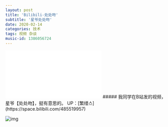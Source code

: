 ```yaml
---
layout: post
title: 'Bilibili-处处吻'
subtitle: '星爷处处吻'
date: 2020-02-14
categories: 技术
tags: 视频 杂谈
music-id: 1386056724
---
```


<iframe src="//player.bilibili.com/player.html?aid=85478796&cid=148580235&page=1" scrolling="no" border="0" frameborder="no" framespacing="0" allowfullscreen="true"> </iframe>
##### 我同学在B站发的视频，星爷【处处吻】，挺有意思的。
UP：[繁缕스](https://space.bilibili.com/485519957)

![img](https://lz.sinaimg.cn/osj1080/ebeef3aaly3gbwa5cuzscj20zk0k03zx.jpg)